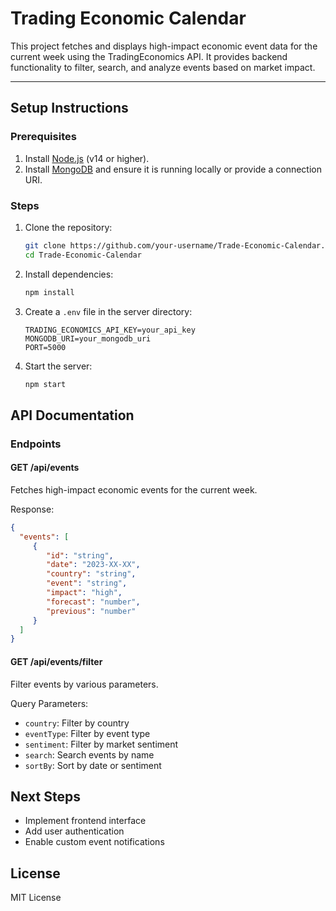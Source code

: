 # Trading Economic Calendar

This project fetches and displays high-impact economic event data for the current week using the TradingEconomics API. It provides backend functionality to filter, search, and analyze events based on market impact.

---

## Setup Instructions

### Prerequisites
1. Install [Node.js](https://nodejs.org/) (v14 or higher).
2. Install [MongoDB](https://www.mongodb.com/) and ensure it is running locally or provide a connection URI.

### Steps
1. Clone the repository:
   ```bash
   git clone https://github.com/your-username/Trade-Economic-Calendar.git
   cd Trade-Economic-Calendar
2. Install dependencies:
    ```bash
    npm install
    ```

3. Create a `.env` file in the server directory:
    ```env
    TRADING_ECONOMICS_API_KEY=your_api_key
    MONGODB_URI=your_mongodb_uri
    PORT=5000
    ```

4. Start the server:
    ```bash
    npm start
    ```

## API Documentation

### Endpoints

#### GET /api/events
Fetches high-impact economic events for the current week.

Response:
```json
{
  "events": [
     {
        "id": "string",
        "date": "2023-XX-XX",
        "country": "string",
        "event": "string",
        "impact": "high",
        "forecast": "number",
        "previous": "number"
     }
  ]
}
```

#### GET /api/events/filter
Filter events by various parameters.

Query Parameters:
- `country`: Filter by country
- `eventType`: Filter by event type
- `sentiment`: Filter by market sentiment
- `search`: Search events by name
- `sortBy`: Sort by date or sentiment

## Next Steps
- Implement frontend interface
- Add user authentication
- Enable custom event notifications

## License
MIT License
